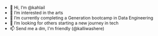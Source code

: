 - 👋 Hi, I’m @kahlail
- 👀 I’m interested in the arts
- 🌱 I’m currently completing a Generation bootcamp in Data Engineering
- 💞️ I’m looking for others starting a new journey in tech
- 📫 Send me a dm, I'm friendly (@kalliwashere)

<!---
kahlail/kahlail is a ✨ special ✨ repository because its `README.md` (this file) appears on your GitHub profile.
You can click the Preview link to take a look at your changes.
--->
